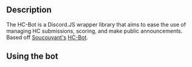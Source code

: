 
## Description
 The HC-Bot is a Discord.JS wrapper library that aims to ease the use of managing HC submissions, scoring, and make public announcements. Based off [Soucouyant's](https://github.com/Soucouyant) [HC-Bot](https://github.com/Soucouyant/HC-Bot).

## Using the bot

